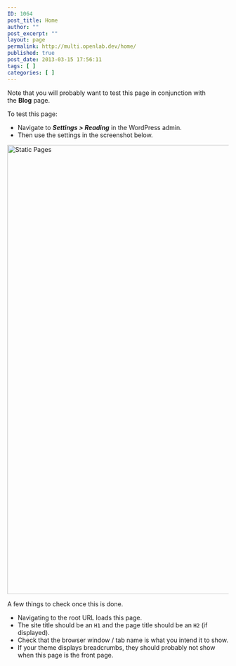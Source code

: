 ```yaml
---
ID: 1064
post_title: Home
author: ""
post_excerpt: ""
layout: page
permalink: http://multi.openlab.dev/home/
published: true
post_date: 2013-03-15 17:56:11
tags: [ ]
categories: [ ]
---
```

Note that you will probably want to test this page in conjunction with the <strong>Blog</strong> page.

To test this page:
<ul>
	<li>Navigate to <strong><em>Settings &gt; Reading</em></strong> in the WordPress admin.</li>
	<li>Then use the settings in the screenshot below.</li>
</ul>
<img class="alignnone size-full wp-image-1071" alt="Static Pages" src="http://multi.openlab.dev/wp-content/uploads/2013/03/static-pages.png" width="1390" height="1022" />

A few things to check once this is done.
<ul>
	<li>Navigating to the root URL loads this page.</li>
	<li>The site title should be an <code>H1</code> and the page title should be an <code>H2</code> (if displayed).</li>
	<li>Check that the browser window / tab name is what you intend it to show.</li>
	<li>If your theme displays breadcrumbs, they should probably not show when this page is the front page.</li>
</ul>